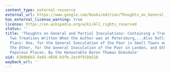 ```yaml
---
content_type: external-resource
external_url: https://www.google.com/books/edition/Thoughts_on_General_and_Partial_Inoculat/3YoUAAAAQAAJ?hl=en&gbpv=1
has_external_license_warning: true
license: https://en.wikipedia.org/wiki/All_rights_reserved
status: ''
title: 'Thoughts on General and Partial Inoculations: Containing a Translation of
  Two Treatises Written When the Author was at Petersburg,...Also Outlines of Two
  Plans: One, for the General Inoculation of the Poor in Small Towns and Villages.
  The Other, for the General Inoculation of the Poor in London, and Other Large and
  Populous Places. By the Honourable Baron Thomas Dimsdale'
uid: 63b9b6b3-5e65-4656-b3fb-2ac9f91bb510
wayback_url: ''
---
```

